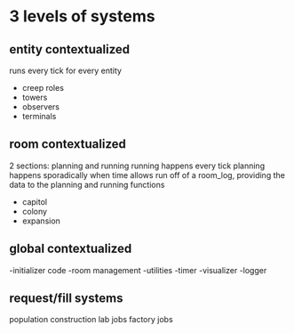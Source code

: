 # 3 levels of systems
## entity contextualized
runs every tick for every entity
- creep roles
- towers
- observers
- terminals

## room contextualized
2 sections: planning and running
running happens every tick
planning happens sporadically when time allows
run off of a room_log, providing the data to the planning and running functions
- capitol
- colony
- expansion

## global contextualized
-initializer code
-room management
-utilities
-timer
-visualizer
-logger


## request/fill systems
population
construction
lab jobs
factory jobs